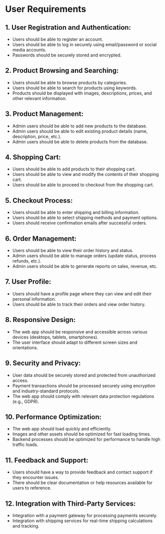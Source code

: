# User Requirements

## 1. User Registration and Authentication:
- Users should be able to register an account.
- Users should be able to log in securely using email/password or social media accounts.
- Passwords should be securely stored and encrypted.

## 2. Product Browsing and Searching:
- Users should be able to browse products by categories.
- Users should be able to search for products using keywords.
- Products should be displayed with images, descriptions, prices, and other relevant information.

## 3. Product Management:
- Admin users should be able to add new products to the database.
- Admin users should be able to edit existing product details (name, description, price, etc.).
- Admin users should be able to delete products from the database.

## 4. Shopping Cart:
- Users should be able to add products to their shopping cart.
- Users should be able to view and modify the contents of their shopping cart.
- Users should be able to proceed to checkout from the shopping cart.

## 5. Checkout Process:
- Users should be able to enter shipping and billing information.
- Users should be able to select shipping methods and payment options.
- Users should receive confirmation emails after successful orders.

## 6. Order Management:
- Users should be able to view their order history and status.
- Admin users should be able to manage orders (update status, process refunds, etc.).
- Admin users should be able to generate reports on sales, revenue, etc.

## 7. User Profile:
- Users should have a profile page where they can view and edit their personal information.
- Users should be able to track their orders and view order history.

## 8. Responsive Design:
- The web app should be responsive and accessible across various devices (desktops, tablets, smartphones).
- The user interface should adapt to different screen sizes and orientations.

## 9. Security and Privacy:
- User data should be securely stored and protected from unauthorized access.
- Payment transactions should be processed securely using encryption and industry-standard protocols.
- The web app should comply with relevant data protection regulations (e.g., GDPR).

## 10. Performance Optimization:
- The web app should load quickly and efficiently.
- Images and other assets should be optimized for fast loading times.
- Backend processes should be optimized for performance to handle high traffic loads.

## 11. Feedback and Support:
- Users should have a way to provide feedback and contact support if they encounter issues.
- There should be clear documentation or help resources available for users to reference.

## 12. Integration with Third-Party Services:
- Integration with a payment gateway for processing payments securely.
- Integration with shipping services for real-time shipping calculations and tracking.
